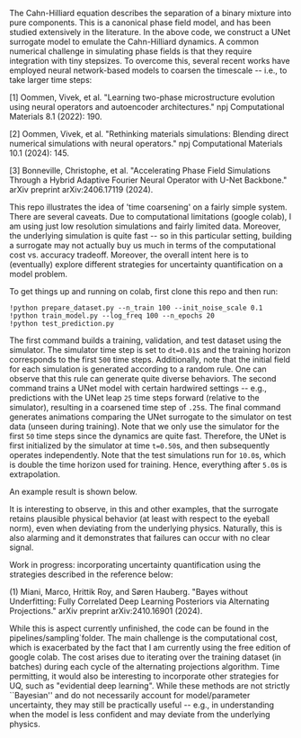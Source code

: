 The Cahn-Hilliard equation describes the separation of a binary mixture into pure components. This is a canonical phase field model, and has been studied extensively in the literature. In the above code, we construct a UNet surrogate model to emulate the Cahn-Hilliard dynamics. A common numerical challenge in simulating phase fields is that they require integration with tiny stepsizes. To overcome this, several recent works have employed neural network-based models to coarsen the timescale -- i.e., to take larger time steps:

[1] Oommen, Vivek, et al. "Learning two-phase microstructure evolution using neural operators and autoencoder architectures." npj Computational Materials 8.1 (2022): 190.

[2] Oommen, Vivek, et al. "Rethinking materials simulations: Blending direct numerical simulations with neural operators." npj Computational Materials 10.1 (2024): 145.

[3] Bonneville, Christophe, et al. "Accelerating Phase Field Simulations Through a Hybrid Adaptive Fourier Neural Operator with U-Net Backbone." arXiv preprint arXiv:2406.17119 (2024).

This repo illustrates the idea of 'time coarsening' on a fairly simple system. There are several caveats. Due to computational limitations (google colab), I am using just low resolution simulations and fairly limited data. Moreover, the underlying simulation is quite fast -- so in this particular setting, building a surrogate may not actually buy us much in terms of the computational cost vs. accuracy tradeoff. Moreover, the overall intent here is to (eventually) explore different strategies for uncertainty quantification on a model problem.

To get things up and running on colab, first clone this repo and then run:

```
!python prepare_dataset.py --n_train 100 --init_noise_scale 0.1
!python train_model.py --log_freq 100 --n_epochs 20
!python test_prediction.py
```

The first command builds a training, validation, and test dataset using the simulator. The simulator time step is set to `dt=0.01`s and the training horizon corresponds to the first `500` time steps. Additionally, note that the initial field for each simulation is generated according to a random rule. One can observe that this rule can generate quite diverse behaviors. The second command trains a UNet model with certain hardwired settings -- e.g., predictions with the UNet leap `25` time steps forward (relative to the simulator), resulting in a coarsened time step of `.25`s. The final command generates animations comparing the UNet surrogate to the simulator on test data (unseen during training). Note that we only use the simulator for the first `50` time steps since the dynamics are quite fast. Therefore, the UNet is first initialized by the simulator at time `t=0.50`s, and then subsequently operates independently. Note that the test simulations run for `10.0`s, which is double the time horizon used for training. Hence, everything after `5.0`s is extrapolation.

An example result is shown below.



It is interesting to observe, in this and other examples, that the surrogate retains plausible physical behavior (at least with respect to the eyeball norm), even when deviating from the underlying physics. Naturally, this is also alarming and it demonstrates that failures can occur with no clear signal. 

Work in progress: incorporating uncertainty quantification using the strategies described in the reference below:

(1) Miani, Marco, Hrittik Roy, and Søren Hauberg. "Bayes without Underfitting:
Fully Correlated Deep Learning Posteriors via Alternating Projections."
arXiv preprint arXiv:2410.16901 (2024).

While this is aspect currently unfinished, the code can be found in the pipelines/sampling`folder. The main challenge is the computational cost, which is exacerbated by the fact that I am currently using the free edition of google colab. The cost arises due to iterating over the training dataset (in batches) during each cycle of
the alternating projections algorithm. Time permitting, it would also be interesting to incorporate other strategies for UQ, such as "evidential deep learning". While these methods are not strictly ``Bayesian'' and do not necessarily account for model/parameter uncertainty, they may still be practically useful -- e.g., in understanding when the model is less confident and may deviate from the underlying physics.
